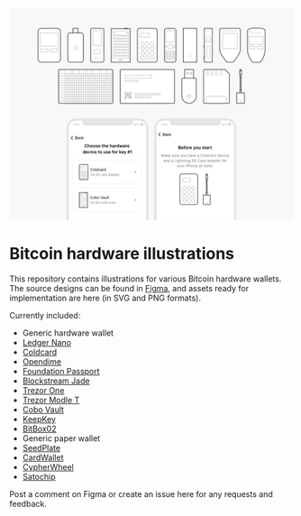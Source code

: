 ![Bitcoin hardware illustration cover image](Cover.png)

# Bitcoin hardware illustrations

This repository contains illustrations for various Bitcoin hardware wallets. The source designs can be found in [Figma](https://www.figma.com/community/file/946807598525782935/Bitcoin-hardware-%26-accessories), and assets ready for implementation are here (in SVG and PNG formats).

Currently included:
- Generic hardware wallet
- [Ledger Nano](https://shop.ledger.com/products/ledger-nano-s)
- [Coldcard](https://coldcardwallet.com/)
- [Opendime](https://opendime.com)
- [Foundation Passport](https://foundationdevices.com/)
- [Blockstream Jade](https://blockstream.com/jade/)
- [Trezor One](https://trezor.io/)
- [Trezor Modle T](https://trezor.io/)
- [Cobo Vault](https://cobo.com/hardware-wallet)
- [KeepKey](https://shapeshift.com/keepkey)
- [BitBox02](https://shiftcrypto.ch/bitbox02/)
- Generic paper wallet
- [SeedPlate](https://bitcoinseedbackup.com/)
- [CardWallet](https://www.cardwallet.com/)
- [CypherWheel](https://cyphersafe.io/product/cypherwheel/)
- [Satochip](https://satochip.io)

Post a comment on Figma or create an issue here for any requests and feedback.